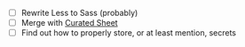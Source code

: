 - [ ] Rewrite Less to Sass (probably)
- [ ] Merge with [Curated Sheet](https://docs.google.com/spreadsheets/d/1rZoKqZys8dsp2Zo30lT_2SbV6GujXQMCgSr_e8yNyPE/edit#gid=1231576506)
- [ ] Find out how to properly store, or at least mention, secrets
